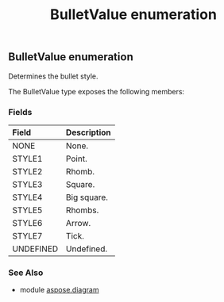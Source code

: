 ﻿---
title: BulletValue enumeration
second_title: Aspose.Diagram for Python via .NET API References
description: 
type: docs
weight: 2660
url: /python-net/aspose.diagram/bulletvalue/
is_root: false
---

## BulletValue enumeration

Determines the bullet style.



The BulletValue type exposes the following members:

### Fields
| Field | Description |
| :- | :- |
| NONE | None. |
| STYLE1 | Point. |
| STYLE2 | Rhomb. |
| STYLE3 | Square. |
| STYLE4 | Big square. |
| STYLE5 | Rhombs. |
| STYLE6 | Arrow. |
| STYLE7 | Tick. |
| UNDEFINED | Undefined. |


### See Also

* module [aspose.diagram](../)
